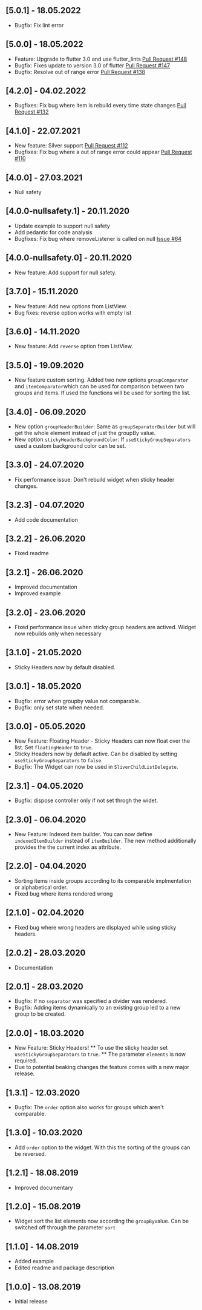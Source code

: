 
## [5.0.1] - 18.05.2022

* Bugfix: Fix lint error 

## [5.0.0] - 18.05.2022

* Feature: Upgrade to flutter 3.0 and use flutter_lints [Pull Request #148](https://github.com/Dimibe/grouped_list/pull/148) 
* Bugfix: Fixes update to version 3.0 of flutter [Pull Request #147](https://github.com/Dimibe/grouped_list/pull/147) 
* Bugfix: Resolve out of range error [Pull Request #138](https://github.com/Dimibe/grouped_list/pull/138) 

## [4.2.0] - 04.02.2022

* Bugfixes: Fix bug where item is rebuild every time state changes [Pull Request #132](https://github.com/Dimibe/grouped_list/pull/132) 

## [4.1.0] - 22.07.2021

* New feature: Silver support [Pull Request #112](https://github.com/Dimibe/grouped_list/pull/112) 
* Bugfixes: Fix bug where a out of range error could appear [Pull Request #110](https://github.com/Dimibe/grouped_list/pull/110) 

## [4.0.0] - 27.03.2021

* Null safety

## [4.0.0-nullsafety.1] - 20.11.2020

* Update example to support null safety
* Add pedantic for code analysis
* Bugfixes: Fix bug where removeListener is called on null [Issue #64](https://github.com/Dimibe/grouped_list/issues/64) 

## [4.0.0-nullsafety.0] - 20.11.2020

* New feature: Add support for null safety.

## [3.7.0] - 15.11.2020

* New feature: Add new options from ListView.
* Bug fixes: reverse option works with empty list

## [3.6.0] - 14.11.2020

* New feature: Add `reverse` option from ListView.

## [3.5.0] - 19.09.2020

* New feature custom sorting. Added two new options `groupComparator` and `itemComparator`which can be used for comparison between two groups and items. If used the functions will be used for sorting the list.

## [3.4.0] - 06.09.2020

* New option `groupHeaderBuilder`: Same as `groupSeparatorBuilder` but will get the whole element instead of just the groupBy value.
* New option `stickyHeaderBackgroundColor`: If `useStickyGroupSeparators` used a custom background color can be set.

## [3.3.0] - 24.07.2020

* Fix performance issue: Don't rebuild widget when sticky header changes.

## [3.2.3] - 04.07.2020

* Add code documentation

## [3.2.2] - 26.06.2020

* Fixed readme

## [3.2.1] - 26.06.2020

* Improved documentation
* Improved example

## [3.2.0] - 23.06.2020

* Fixed performance issue when sticky group headers are actived. Widget now rebuilds only when necessary

## [3.1.0] - 21.05.2020

* Sticky Headers now by default disabled.

## [3.0.1] - 18.05.2020

* Bugfix: error when groupby value not comparable. 
* Bugfix: only set state when needed.

## [3.0.0] - 05.05.2020

* New Feature: Floating Header - Sticky Headers can now float over the list. Set `floatingHeader` to `true`. 
* Sticky Headers now by default active. Can be disabled by setting `useStickyGroupSeparators` to `false`. 
* Bugfix: The Widget can now be used in `SliverChildListDelegate`.

## [2.3.1] - 04.05.2020

* Bugfix: dispose controller only if not set throgh the widet. 

## [2.3.0] - 06.04.2020

* New Feature: Indexed item builder. You can now define `indexedItemBuilder` instead of `itemBuilder`. The new method additionally provides the the current index as attribute. 

## [2.2.0] - 04.04.2020

* Sorting items inside groups according to its comparable implmentation or alphabetical order.
* Fixed bug where items rendered wrong

## [2.1.0] - 02.04.2020

* Fixed bug where wrong headers are displayed while using sticky headers.

## [2.0.2] - 28.03.2020

* Documentation

## [2.0.1] - 28.03.2020

* Bugfix: If no `separator` was specified a divider was rendered.
* Bugfix: Adding items dynamically to an existing group led to a new group to be created.

## [2.0.0] - 18.03.2020

* New Feature: Sticky Headers!
** To use the sticky header set `useStickyGroupSeparators` to `true`.
** The parameter `elements` is now required.
* Due to potential beaking changes the feature comes with a new major release.

## [1.3.1] - 12.03.2020

* Bugfix: The `order` option also works for groups which aren't comparable.

## [1.3.0] - 10.03.2020

* Add `order` option to the widget. With this the sorting of the groups can be reversed.

## [1.2.1] - 18.08.2019

* Improved documentary

## [1.2.0] - 15.08.2019

* Widget sort the list elements now according the `groupBy`value. Can be switched off through the parameter `sort`

## [1.1.0] - 14.08.2019

* Added example
* Edited readme and package description

## [1.0.0] - 13.08.2019

* Initial release